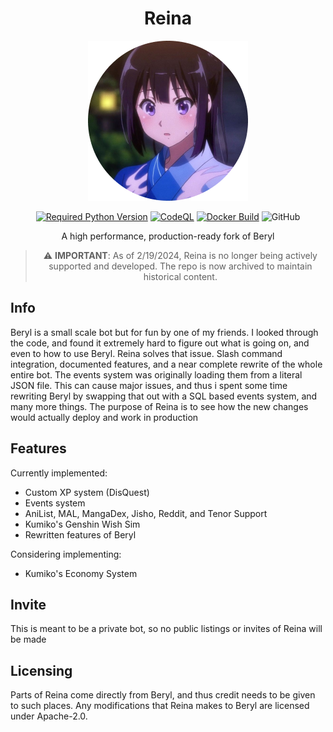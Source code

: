 <div align=center>

# Reina

![Reina](./Assets/reina-logo-resized.png)


[![Required Python Version](https://img.shields.io/badge/Python-3.10-blue?logo=python&logoColor=white)](https://github.com/No767/Reina/blob/dev/pyproject.toml) [![CodeQL](https://github.com/No767/Reina/actions/workflows/codeql.yml/badge.svg?branch=dev&event=push)](https://github.com/No767/Reina/actions/workflows/codeql.yml) [![Docker Build](https://github.com/No767/Reina/actions/workflows/docker-build.yml/badge.svg)](https://github.com/No767/Reina/actions/workflows/docker-build.yml) ![GitHub](https://img.shields.io/github/license/No767/Reina?label=License&logo=github)


A high performance, production-ready fork of Beryl

> ⚠️ **IMPORTANT**:
> As of 2/19/2024, Reina is no longer being actively supported and developed. The repo is now archived to maintain historical content.

<div align=left>

## Info

Beryl is a small scale bot but for fun by one of my friends. I looked through the code, and found it extremely hard to figure out what is going on, and even to how to use Beryl. Reina solves that issue. Slash command integration, documented features, and a near complete rewrite of the whole entire bot. The events system was originally loading them from a literal JSON file. This can cause major issues, and thus i spent some time rewriting Beryl by swapping that out with a SQL based events system, and many more things. The purpose of Reina is to see how the new changes would actually deploy and work in production

## Features

Currently implemented:

- Custom XP system (DisQuest)
- Events system
- AniList, MAL, MangaDex, Jisho, Reddit, and Tenor Support
- Kumiko's Genshin Wish Sim 
- Rewritten features of Beryl

Considering implementing:

- Kumiko's Economy System

## Invite

This is meant to be a private bot, so no public listings or invites of Reina will be made

## Licensing

Parts of Reina come directly from Beryl, and thus credit needs to be given to such places. Any modifications that Reina makes to Beryl are licensed under Apache-2.0.
